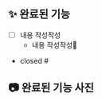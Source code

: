 ## ✨ 완료된 기능

- [ ] 내용 작성작성
  - 내용 작성작성📝
- closed #

## 📷 완료된 기능 사진

<div align="center">
  <img src="">
</div>
